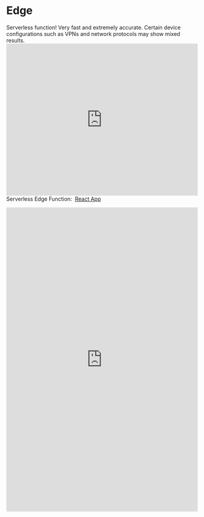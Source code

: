 # <h1>Edge</h1>
Serverless function! Very fast and extremely accurate. Certain device configurations such as VPNs and network protocols may show mixed results. <iframe src="https://ipv4.jessejesse.com" style="border:0px #ffffff none;" name="myiFrame" scrolling="no" frameborder="1" marginheight="0px" marginwidth="0px" height="400px" width="100%" allowfullscreen></iframe>
Serverless Edge Function:&nbsp;&nbsp;<a href="https://ip.jessejesse.com/">React App</a></h3>
<iframe src="https://wurdle.jessejesse.com" style="border:0px #ffffff none;" name="myiFrame" scrolling="no" frameborder="1" marginheight="0px" marginwidth="0px" height="800px" width="100%" allowfullscreen></iframe>

  </div>